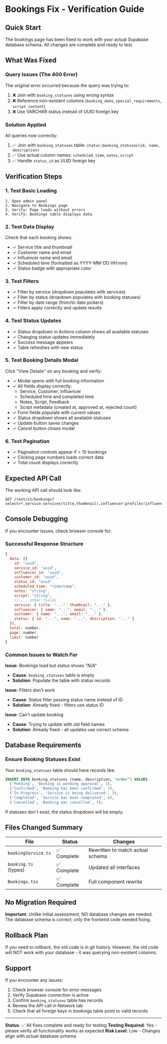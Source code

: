 # Bookings Fix - Verification Guide

## Quick Start
The bookings page has been fixed to work with your actual Supabase database schema. All changes are complete and ready to test.

## What Was Fixed

### Query Issues (The 400 Error)
The original error occurred because the query was trying to:
1. ❌ Join with `booking_statuses` using wrong syntax
2. ❌ Reference non-existent columns (`booking_date`, `special_requirements`, `script_content`)
3. ❌ Use VARCHAR status instead of UUID foreign key

### Solution Applied
All queries now correctly:
1. ✅ Join with `booking_statuses` table: `status:booking_statuses(id, name, description)`
2. ✅ Use actual column names: `scheduled_time`, `notes`, `script`
3. ✅ Handle `status_id` as UUID foreign key

## Verification Steps

### 1. Test Basic Loading
```
1. Open admin panel
2. Navigate to Bookings page
3. Verify: Page loads without errors
4. Verify: Bookings table displays data
```

### 2. Test Data Display
Check that each booking shows:
- ✓ Service title and thumbnail
- ✓ Customer name and email
- ✓ Influencer name and email
- ✓ Scheduled time (formatted as YYYY-MM-DD HH:mm)
- ✓ Status badge with appropriate color

### 3. Test Filters
- ✓ Filter by service (dropdown populates with services)
- ✓ Filter by status (dropdown populates with booking statuses)
- ✓ Filter by date range (from/to date pickers)
- ✓ Filters apply correctly and update results

### 4. Test Status Updates
- ✓ Status dropdown in Actions column shows all available statuses
- ✓ Changing status updates immediately
- ✓ Success message appears
- ✓ Table refreshes with new status

### 5. Test Booking Details Modal
Click "View Details" on any booking and verify:
- ✓ Modal opens with full booking information
- ✓ All fields display correctly:
  - Service, Customer, Influencer
  - Scheduled time and completed time
  - Notes, Script, Feedback
  - Script metadata (created at, approved at, rejected count)
- ✓ Form fields populate with current values
- ✓ Status dropdown shows all available statuses
- ✓ Update button saves changes
- ✓ Cancel button closes modal

### 6. Test Pagination
- ✓ Pagination controls appear if > 10 bookings
- ✓ Clicking page numbers loads correct data
- ✓ Total count displays correctly

## Expected API Call

The working API call should look like:
```
GET /rest/v1/bookings?select=*,service:services(title,thumbnail),influencer:profiles!influencer_id(name,email),customer:profiles!customer_id(name,email),status:booking_statuses(id,name,description)&offset=0&limit=10&order=created_at.desc
```

## Console Debugging

If you encounter issues, check browser console for:

### Successful Response Structure
```javascript
{
  data: [{
    id: "uuid",
    service_id: "uuid",
    influencer_id: "uuid",
    customer_id: "uuid",
    status_id: "uuid",
    scheduled_time: "timestamp",
    notes: "string",
    script: "string",
    // ... other fields
    service: { title: "...", thumbnail: "..." },
    influencer: { name: "...", email: "..." },
    customer: { name: "...", email: "..." },
    status: { id: "...", name: "...", description: "..." }
  }],
  total: number,
  page: number,
  limit: number
}
```

### Common Issues to Watch For

**Issue**: Bookings load but status shows "N/A"
- **Cause**: `booking_statuses` table is empty
- **Solution**: Populate the table with status records

**Issue**: Filters don't work
- **Cause**: Status filter passing status name instead of ID
- **Solution**: Already fixed - filters use status ID

**Issue**: Can't update booking
- **Cause**: Trying to update with old field names
- **Solution**: Already fixed - all updates use correct schema

## Database Requirements

### Ensure Booking Statuses Exist
Your `booking_statuses` table should have records like:
```sql
INSERT INTO booking_statuses (name, description, "order") VALUES
  ('Pending', 'Booking is pending approval', 1),
  ('Confirmed', 'Booking has been confirmed', 2),
  ('In Progress', 'Service is being delivered', 3),
  ('Completed', 'Service has been completed', 4),
  ('Cancelled', 'Booking was cancelled', 5);
```

If statuses don't exist, the status dropdown will be empty.

## Files Changed Summary

| File | Status | Changes |
|------|--------|---------|
| `bookingService.ts` | ✅ Complete | Rewritten to match actual schema |
| `booking.ts` (types) | ✅ Complete | Updated all interfaces |
| `Bookings.tsx` | ✅ Complete | Full component rewrite |

## No Migration Required

**Important**: Unlike initial assessment, NO database changes are needed. The database schema is correct; only the frontend code needed fixing.

## Rollback Plan

If you need to rollback, the old code is in git history. However, the old code will NOT work with your database - it was querying non-existent columns.

## Support

If you encounter any issues:
1. Check browser console for error messages
2. Verify Supabase connection is active
3. Confirm `booking_statuses` table has records
4. Review the API call in Network tab
5. Check that all foreign keys in bookings table point to valid records

---

**Status**: ✅ All fixes complete and ready for testing
**Testing Required**: Yes - please verify all functionality works as expected
**Risk Level**: Low - Changes align with actual database schema

